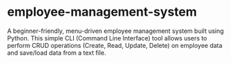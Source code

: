 # employee-management-system
A beginner-friendly, menu-driven employee management system built using Python. This simple CLI (Command Line Interface) tool allows users to perform CRUD operations (Create, Read, Update, Delete) on employee data and save/load data from a text file.
